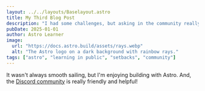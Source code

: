 ```yaml
---
layout: ../../layouts/Baselayout.astro
title: My Third Blog Post
description: "I had some challenges, but asking in the community really helped!"
pubDate: 2025-01-01
author: Astro Learner
image:
  url: "https://docs.astro.build/assets/rays.webp"
  alt: "The Astro logo on a dark background with rainbow rays."
tags: ["astro", "learning in public", "setbacks", "community"]
---
```


It wasn't always smooth sailing, but I'm enjoying building with Astro. And, the [Discord community](https://astro.build/chat) is really friendly and helpful!
